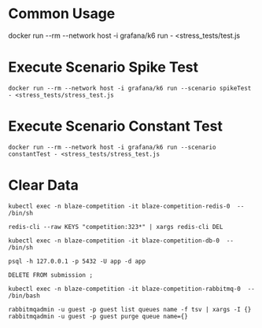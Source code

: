 # Common Usage 
docker run --rm --network host -i grafana/k6 run - <stress_tests/test.js


# Execute Scenario Spike Test
`docker run --rm --network host -i grafana/k6 run --scenario spikeTest - <stress_tests/stress_test.js`

# Execute Scenario Constant Test
`docker run --rm --network host -i grafana/k6 run --scenario constantTest - <stress_tests/stress_test.js`

<!-- # Convert Har of Grafana extention
docker pull grafana/har-to-k6:latest

docker run grafana/har-to-k6:latest archive.har > my-k6-script.js -->


# Clear Data
`kubectl exec -n blaze-competition -it blaze-competition-redis-0  -- /bin/sh`

`redis-cli --raw KEYS "competition:323*" | xargs redis-cli DEL`

`kubectl exec -n blaze-competition -it blaze-competition-db-0  -- /bin/sh`

`psql -h 127.0.0.1 -p 5432 -U app -d app`

`DELETE FROM submission ;`


`kubectl exec -n blaze-competition -it blaze-competition-rabbitmq-0  -- /bin/bash`

`rabbitmqadmin -u guest -p guest list queues name -f tsv | xargs -I {} rabbitmqadmin -u guest -p guest purge queue name={}`
